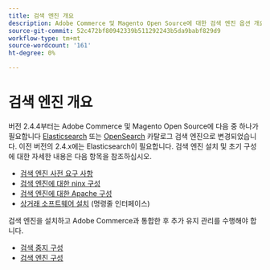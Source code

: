 ```yaml
---
title: 검색 엔진 개요
description: Adobe Commerce 및 Magento Open Source에 대한 검색 엔진 옵션 개요.
source-git-commit: 52c472bf80942339b511292243b5da9babf829d9
workflow-type: tm+mt
source-wordcount: '161'
ht-degree: 0%

---
```



# 검색 엔진 개요

버전 2.4.4부터는 Adobe Commerce 및 Magento Open Source에 다음 중 하나가 필요합니다 [Elasticsearch] 또는 [OpenSearch] 카탈로그 검색 엔진으로 변경되었습니다. 이전 버전의 2.4.x에는 Elasticsearch이 필요합니다. 검색 엔진 설치 및 초기 구성에 대한 자세한 내용은 다음 항목을 참조하십시오.

- [검색 엔진 사전 요구 사항]
- [검색 엔진에 대한 ninx 구성]
- [검색 엔진에 대한 Apache 구성]
- [상거래 소프트웨어 설치] (명령줄 인터페이스)

검색 엔진을 설치하고 Adobe Commerce과 통합한 후 추가 유지 관리를 수행해야 합니다.

- [검색 중지 구성](search-stopwords.md)
- [검색 엔진 구성](configure-search-engine.md)

<!-- Link Definitions -->

[검색 엔진 사전 요구 사항]: https://devdocs.magento.com/guides/v2.4/install-gde/prereq/elasticsearch.html
[검색 엔진에 대한 ninx 구성]: https://devdocs.magento.com/guides/v2.4/install-gde/prereq/es-config-nginx.html
[검색 엔진에 대한 Apache 구성]: https://devdocs.magento.com/guides/v2.4/install-gde/prereq/es-config-apache.html
[Elasticsearch]: https://www.elastic.co
[Elasticsearch documentation]: https://www.elastic.co/guide/en/elasticsearch/reference/current/index.html
[상거래 소프트웨어 설치]: https://devdocs.magento.com/guides/v2.4/install-gde/install/cli/install-cli-install.html
[OpenSearch]: https://opensearch.org/docs/latest/opensearch/install/index/
